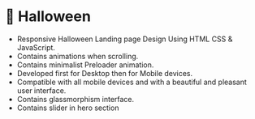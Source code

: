 # 🎃 Halloween
- Responsive Halloween Landing page Design Using HTML CSS &amp; JavaScript.
- Contains animations when scrolling.
- Contains minimalist Preloader animation.
- Developed first for Desktop then for Mobile devices.
- Compatible with all mobile devices and with a beautiful and pleasant user interface.
- Contains glassmorphism interface.
- Contains slider in hero section

